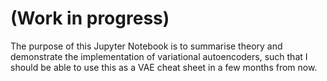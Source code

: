 # (Work in progress)

The purpose of this Jupyter Notebook is to summarise theory and demonstrate the implementation of variational autoencoders, such that I should be able to use this as a VAE cheat sheet in a few months from now.
